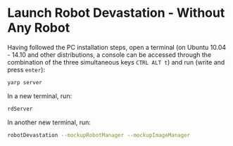 # Launch Robot Devastation - Without Any Robot

Having followed the PC installation steps, open a terminal (on Ubuntu 10.04 - 14.10 and other distributions, a console can be accessed through the combination of the three simultaneous keys `CTRL ALT t`) and run (write and press `enter`):

```bash
yarp server
```

In a new terminal, run:

```bash
rdServer
```

In another new terminal, run:

```bash
robotDevastation --mockupRobotManager --mockupImageManager
```
